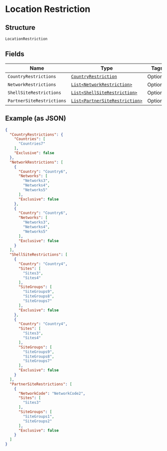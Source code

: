 
# Location Restriction

## Structure

`LocationRestriction`

## Fields

| Name | Type | Tags | Description |
|  --- | --- | --- | --- |
| `CountryRestrictions` | [`CountryRestriction`](../../doc/models/country-restriction.md) | Optional | - |
| `NetworkRestrictions` | [`List<NetworkRestriction>`](../../doc/models/network-restriction.md) | Optional | - |
| `ShellSiteRestrictions` | [`List<ShellSiteRestriction>`](../../doc/models/shell-site-restriction.md) | Optional | - |
| `PartnerSiteRestrictions` | [`List<PartnerSiteRestriction>`](../../doc/models/partner-site-restriction.md) | Optional | - |

## Example (as JSON)

```json
{
  "CountryRestrictions": {
    "Countries": [
      "Countries7"
    ],
    "Exclusive": false
  },
  "NetworkRestrictions": [
    {
      "Country": "Country6",
      "Networks": [
        "Networks3",
        "Networks4",
        "Networks5"
      ],
      "Exclusive": false
    },
    {
      "Country": "Country6",
      "Networks": [
        "Networks3",
        "Networks4",
        "Networks5"
      ],
      "Exclusive": false
    }
  ],
  "ShellSiteRestrictions": [
    {
      "Country": "Country4",
      "Sites": [
        "Sites3",
        "Sites4"
      ],
      "SiteGroups": [
        "SiteGroups9",
        "SiteGroups8",
        "SiteGroups7"
      ],
      "Exclusive": false
    },
    {
      "Country": "Country4",
      "Sites": [
        "Sites3",
        "Sites4"
      ],
      "SiteGroups": [
        "SiteGroups9",
        "SiteGroups8",
        "SiteGroups7"
      ],
      "Exclusive": false
    }
  ],
  "PartnerSiteRestrictions": [
    {
      "NetworkCode": "NetworkCode2",
      "Sites": [
        "Sites3"
      ],
      "SiteGroups": [
        "SiteGroups1",
        "SiteGroups2"
      ],
      "Exclusive": false
    }
  ]
}
```

